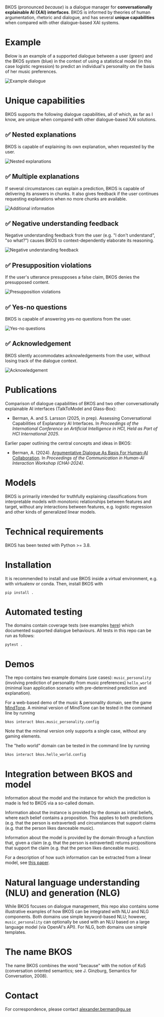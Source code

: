 BKOS (pronounced _because_) is a dialogue manager for **conversationally explainable AI (XAI) interfaces**. BKOS is informed by theories of human argumentation, rhetoric and dialogue, and has several **unique capabilities** when compared with other dialogue-based XAI systems.

# Example
Below is an example of a supported dialogue between a user (green) and the BKOS system (blue) in the context of using a statistical model (in this case logistic regression) to predict an individual's personality on the basis of her music preferences.

![Example dialogue](doc/dialogs/example.png)

# Unique capabilities
BKOS supports the following dialogue capabilities, all of which, as far as I know, are unique when compared with other dialogue-based XAI solutions.

## ✅ Nested explanations
BKOS is capable of explaining its own explanation, when requested by the user.

![Nested explanations](doc/dialogs/nested_explanations.png)

## ✅ Multiple explanations
If several circumstances can explain a prediction, BKOS is capable of delivering its answers in chunks. It also gives feedback if the user continues requesting explanations when no more chunks are available.

![Additional information](doc/dialogs/additional_information.png)

## ✅ Negative understanding feedback
Negative understanding feedback from the user (e.g. "I don't understand", "so what?") causes BKOS to context-dependently elaborate its reasoning.

![Negative understanding feedback](doc/dialogs/negative_understanding.png)

## ✅ Presupposition violations
If the user's utterance presupposes a false claim, BKOS denies the presupposed content.

![Presupposition violations](doc/dialogs/presupposition_violations.png)

## ✅ Yes-no questions
BKOS is capable of answering yes-no questions from the user.

![Yes-no questions](doc/dialogs/yes_no_questions.png)

## ✅ Acknowledgement
BKOS silently accommodates acknowledgements from the user, without losing track of the dialogue context.

![Acknowledgement](doc/dialogs/acknowledgement.png)

# Publications
Comparison of dialogue capabilities of BKOS and two other conversationally explainable AI interfaces (TalkToModel and Glass-Box):

* Berman, A. and S. Larsson (2025, in prep). Assessing Conversational Capabilities of Explanatory AI Interfaces. In *Proceedings of the International Conference on Artificial Intelligence in HCI, Held as Part of HCI International 2025*. 

Earlier paper outlining the central concepts and ideas in BKOS:

* Berman, A. (2024). [Argumentative Dialogue As Basis For Human-AI Collaboration](https://ceur-ws.org/Vol-3825/short3-2.pdf). In *Proceedings of the Communication in Human-AI Interaction Workshop (CHAI-2024)*.

# Models
BKOS is primarily intended for truthfully explaining classifications from interpretable models with monotonic relationships between features and target, without any interactions between features, e.g. logistic regression and other kinds of generalized linear models.

# Technical requirements
BKOS has been tested with Python >= 3.8.

# Installation
It is recommended to install and use BKOS inside a virtual environment, e.g. with virtualenv or conda. Then, install BKOS with

```commandline
pip install .
```

# Automated testing
The domains contain coverage tests (see examples [here](bkos/music_personality/test/dialog_coverage_nl.yml)) which documented supported dialogue behaviours. All tests in this repo can be run as follows:

```commandline
pytest .
```
# Demos
The repo contains two example domains (use cases): `music_personality` (involving prediction of personality from music preferences) `hello_world` (minimal loan application scenario with pre-determined prediction and explanation).

For a web-based demo of the music & personality domain, see the game [MindTone](https://dev.clasp.gu.se/mindtone/). A minimal version of MindTone can be tested in the command line by running

```commandline
bkos interact bkos.music_personality.config
```

Note that the minimal version only supports a single case, without any gaming elements.

The "hello world" domain can be tested in the command line by running

```commandline
bkos interact bkos.hello_world.config
```

# Integration between BKOS and model
Information about the model and the instance for which the prediction is made is fed to BKOS via a so-called domain.

Information about the instance is provided by the domain as initial beliefs, where each belief contains a proposition. This applies to both predictions (e.g. that the person is extraverted) and circumstances that support claims (e.g. that the person likes danceable music).

Information about the model is provided by the domain through a function that, given a claim (e.g. that the person is extraverted) returns propositions that support the claim (e.g. that the person likes danceable music).

For a description of how such information can be extracted from a linear model, see [this paper](https://ceur-ws.org/Vol-3825/short3-2.pdf).

# Natural language understanding (NLU) and generation (NLG)
While BKOS focuses on dialogue management, this repo also contains some illustrative examples of how BKOS can be integrated with NLU and NLG components. Both domains use simple keyword-based NLU; however, `music_personality` can optionally be used with an NLU based on a large language model (via OpenAI's API). For NLG, both domains use simple templates.

# The name BKOS
The name BKOS combines the word "because" with the notion of KoS (conversation oriented semantics; see J. Ginzburg, Semantics for Conversation, 2008).

# Contact
For correspondence, please contact alexander.berman@gu.se
